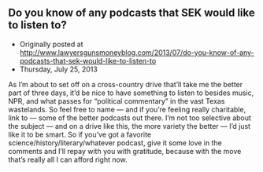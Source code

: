 ## Do you know of any podcasts that SEK would like to listen to?

 * Originally posted at http://www.lawyersgunsmoneyblog.com/2013/07/do-you-know-of-any-podcasts-that-sek-would-like-to-listen-to
 * Thursday, July 25, 2013

As I’m about to set off on a cross-country drive that’ll take me the better part of three days, it’d be nice to have something to listen to besides music, NPR, and what passes for “political commentary” in the vast Texas wastelands. So feel free to name — and if you’re feeling really charitable, link to — some of the better podcasts out there. I’m not too selective about the subject — and on a drive like this, the more variety the better — I’d just like it to be smart. So if you’ve got a favorite science/history/literary/whatever podcast, give it some love in the comments and I’ll repay with you with gratitude, because with the move that’s really all I can afford right now.